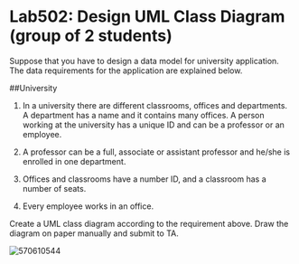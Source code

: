 ﻿# Lab502: Design UML Class Diagram (group of 2 students)

Suppose that you have to design a data model for university application. The data requirements for the application are explained below.

##University

1. In a university there are different classrooms, offices and departments. A department has a name and it contains many offices. A person working at the university has a unique ID and can be a professor or an employee.

2. A professor can be a full, associate or assistant professor and he/she is enrolled in one department.

3. Offices and classrooms have a number ID, and a classroom has a number of seats.

4. Every employee works in an office.

Create a UML class diagram according to the requirement above. Draw the diagram on paper manually and submit to TA.

![570610544](http://www.mediafire.com/convkey/e213/fnnbld1d4bb9136zg.jpg)
